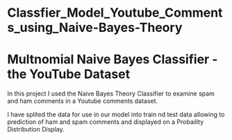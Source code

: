 # Classfier_Model_Youtube_Comments_using_Naive-Bayes-Theory

# Multnomial Naive Bayes Classifier - the YouTube Dataset


In this project I used the Naive Bayes Theory Classifier to examine spam and ham comments in a Youtube comments dataset.

I have splited the data for use in our model into train nd test data allowing to prediction of ham and spam comments and displayed on a Probaility Distribution Display.
